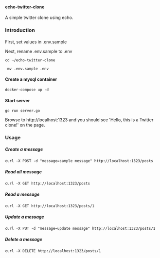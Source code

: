 #### echo-twitter-clone
A simple twitter clone using echo.

### Introduction
#### 
First, set values in .env.sample

Next, rename .env.sample to .env
```
cd ~/echo-twitter-clone 
```

```
 mv .env.sample .env
```

#### Create a mysql container
```
docker-compose up -d
```

#### Start server
```
go run server.go
```
Browse to http://localhost:1323 and you should see 'Hello, this is a Twitter clone!' on the page.

### Usage
##### Create a message
```
curl -X POST -d "message=sample message" http://localhost:1323/posts
```

##### Read all message
```
curl -X GET http://localhost:1323/posts
```

##### Read a message
```
curl -X GET http://localhost:1323/posts/1
```

##### Update a message
```
curl -X PUT -d "message=update message" http://localhost:1323/posts/1
```

##### Delete a message
```
curl -X DELETE http://localhost:1323/posts/1
```